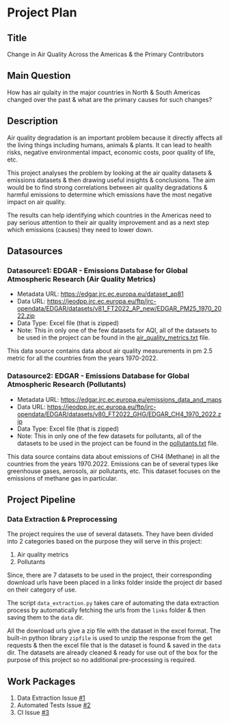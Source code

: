 # Project Plan

## Title
Change in Air Quality Across the Americas & the Primary Contributors

## Main Question
How has air qulaity in the major countries in North & South Americas changed over the past & what are the primary causes for such changes?

## Description
Air quality degradation is an important problem because it directly affects all the living things including humans, animals & plants. It can lead to health risks, negative environmental impact, economic costs, poor quality of life, etc.

This project analyses the problem by looking at the air quality datasets & emissions datasets & then drawing useful insights & conclusions. The aim would be to find strong correlations between air quality degradations & harmful emissions to determine which emissions have the most negative impact on air quality.

The results can help identifying which countries in the Americas need to pay serious attention to their air quality improvement and as a next step which emissions (causes) they need to lower down.

## Datasources

### Datasource1: EDGAR - Emissions Database for Global Atmospheric Research (Air Quality Metrics)
* Metadata URL: https://edgar.jrc.ec.europa.eu/dataset_ap81
* Data URL: https://jeodpp.jrc.ec.europa.eu/ftp/jrc-opendata/EDGAR/datasets/v81_FT2022_AP_new/EDGAR_PM25_1970_2022.zip
* Data Type: Excel file (that is zipped)
* Note: This in only one of the few datasets for AQI, all of the datasets to be used in the project can be found in the [air_quality_metrics.txt][i2] file.

This data source contains data about air quality measurements in pm 2.5 metric for all the countries from the years 1970-2022.

### Datasource2: EDGAR - Emissions Database for Global Atmospheric Research (Pollutants)
* Metadata URL: https://edgar.jrc.ec.europa.eu/emissions_data_and_maps
* Data URL: https://jeodpp.jrc.ec.europa.eu/ftp/jrc-opendata/EDGAR/datasets/v80_FT2022_GHG/EDGAR_CH4_1970_2022.zip
* Data Type: Excel file (that is zipped)
* Note: This in only one of the few datasets for pollutants, all of the datasets to be used in the project can be found in the [pollutants.txt][i3] file.

This data source contains data about emissions of CH4 (Methane) in all the countries from the years 1970.2022. Emissions can be of several types like greenhouse gases, aerosols, air pollutants, etc. This dataset focuses on the emissions of methane gas in particular.

## Project Pipeline

### Data Extraction & Preprocessing
The project requires the use of several datasets. They have been divided into 2 categories based on the purpose they will serve in this project:

1. Air quality metrics
2. Pollutants

Since, there are 7 datasets to be used in the project, their corresponding download urls have been placed in a links folder inside the project dir based on their category of use.

The script `data_extraction.py` takes care of automating the data extraction process by automatically fetching the urls from the `links` folder & then saving them to the `data` dir.

All the download urls give a zip file with the dataset in the excel format. The built-in python library `zipfile` is used to unzip the response from the get requests & then the excel file that is the dataset is found & saved in the `data` dir.
The datasets are already cleaned & ready for use out of the box for the purpose of this project so no additional pre-processing is required. 


## Work Packages

<!-- List of work packages ordered sequentially, each pointing to an issue with more details. -->

1. Data Extraction Issue [#1][i1]
2. Automated Tests Issue [#2][i4]
3. CI Issue              [#3][i5]

[i1]: https://github.com/UmarNaeem7/MADE-JV/issues/1#issue-2647649796
[i2]: https://github.com/UmarNaeem7/MADE-JV/blob/main/project/links/air_quality_metrics.txt
[i3]: https://github.com/UmarNaeem7/MADE-JV/blob/main/project/links/pollutants.txt
[i4]: https://github.com/UmarNaeem7/MADE-JV/issues/2#issue-2719062504
[i5]: https://github.com/UmarNaeem7/MADE-JV/issues/3#issue-2724863913